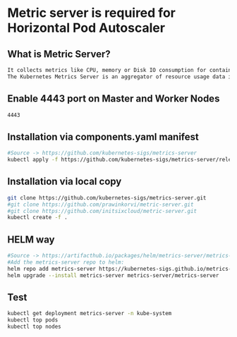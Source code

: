 # Metric server is required for Horizontal Pod Autoscaler

## What is Metric Server?
```sh
It collects metrics like CPU, memory or Disk IO consumption for containers or nodes, from the Summary API, exposed by Kubelet on each node.
The Kubernetes Metrics Server is an aggregator of resource usage data in k8s cluster and used by k8s add ons, such as the Horizontal Pod Autoscaler or the Kubernetes Dashboard.
```

## Enable 4443 port on Master and Worker Nodes
```sh
4443
```
## Installation via components.yaml manifest
```sh
#Source -> https://github.com/kubernetes-sigs/metrics-server
kubectl apply -f https://github.com/kubernetes-sigs/metrics-server/releases/latest/download/components.yaml
```

## Installation via local copy
```sh
git clone https://github.com/kubernetes-sigs/metrics-server.git
#git clone https://github.com/prawinkorvi/metric-server.git
#git clone https://github.com/initsixcloud/metric-server.git
kubectl create -f .
```

## HELM way
```sh
#Source -> https://artifacthub.io/packages/helm/metrics-server/metrics-server
#Add the metrics-server repo to helm:
helm repo add metrics-server https://kubernetes-sigs.github.io/metrics-server/
helm upgrade --install metrics-server metrics-server/metrics-server
```
## Test
```sh
kubectl get deployment metrics-server -n kube-system
kubectl top pods
kubectl top nodes
```


